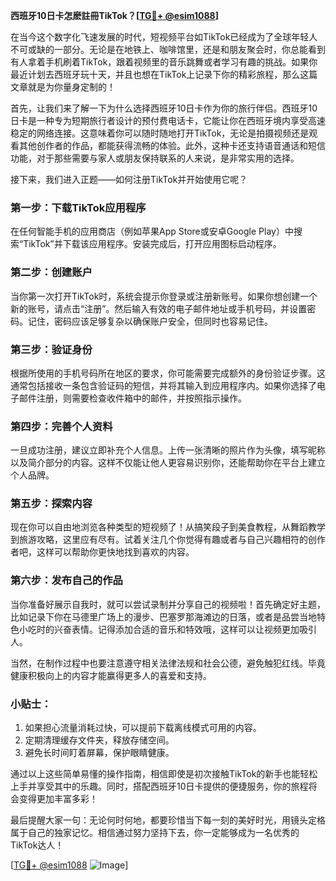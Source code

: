 **西班牙10日卡怎麽註冊TikTok？[[TG💪+ @esim1088](https://t.me/s/esim1088)]**

在当今这个数字化飞速发展的时代，短视频平台如TikTok已经成为了全球年轻人不可或缺的一部分。无论是在地铁上、咖啡馆里，还是和朋友聚会时，你总能看到有人拿着手机刷着TikTok，跟着视频里的音乐跳舞或者学习有趣的挑战。如果你最近计划去西班牙玩十天，并且也想在TikTok上记录下你的精彩旅程，那么这篇文章就是为你量身定制的！

首先，让我们来了解一下为什么选择西班牙10日卡作为你的旅行伴侣。西班牙10日卡是一种专为短期旅行者设计的预付费电话卡，它能让你在西班牙境内享受高速稳定的网络连接。这意味着你可以随时随地打开TikTok，无论是拍摄视频还是观看其他创作者的作品，都能获得流畅的体验。此外，这种卡还支持语音通话和短信功能，对于那些需要与家人或朋友保持联系的人来说，是非常实用的选择。

接下来，我们进入正题——如何注册TikTok并开始使用它呢？

### 第一步：下载TikTok应用程序

在任何智能手机的应用商店（例如苹果App Store或安卓Google Play）中搜索“TikTok”并下载该应用程序。安装完成后，打开应用图标启动程序。

### 第二步：创建账户

当你第一次打开TikTok时，系统会提示你登录或注册新账号。如果你想创建一个新的账号，请点击“注册”。然后输入有效的电子邮件地址或手机号码，并设置密码。记住，密码应该足够复杂以确保账户安全，但同时也容易记住。

### 第三步：验证身份

根据所使用的手机号码所在地区的要求，你可能需要完成额外的身份验证步骤。这通常包括接收一条包含验证码的短信，并将其输入到应用程序内。如果你选择了电子邮件注册，则需要检查收件箱中的邮件，并按照指示操作。

### 第四步：完善个人资料

一旦成功注册，建议立即补充个人信息。上传一张清晰的照片作为头像，填写昵称以及简介部分的内容。这样不仅能让他人更容易识别你，还能帮助你在平台上建立个人品牌。

### 第五步：探索内容

现在你可以自由地浏览各种类型的短视频了！从搞笑段子到美食教程，从舞蹈教学到旅游攻略，这里应有尽有。试着关注几个你觉得有趣或者与自己兴趣相符的创作者吧，这样可以帮助你更快地找到喜欢的内容。

### 第六步：发布自己的作品

当你准备好展示自我时，就可以尝试录制并分享自己的视频啦！首先确定好主题，比如记录下你在马德里广场上的漫步、巴塞罗那海滩边的日落，或者是品尝当地特色小吃时的兴奋表情。记得添加合适的音乐和特效哦，这样可以让视频更加吸引人。

当然，在制作过程中也要注意遵守相关法律法规和社会公德，避免触犯红线。毕竟健康积极向上的内容才能赢得更多人的喜爱和支持。

### 小贴士：

1. 如果担心流量消耗过快，可以提前下载离线模式可用的内容。
2. 定期清理缓存文件夹，释放存储空间。
3. 避免长时间盯着屏幕，保护眼睛健康。

通过以上这些简单易懂的操作指南，相信即使是初次接触TikTok的新手也能轻松上手并享受其中的乐趣。同时，搭配西班牙10日卡提供的便捷服务，你的旅程将会变得更加丰富多彩！

最后提醒大家一句：无论何时何地，都要珍惜当下每一刻的美好时光，用镜头定格属于自己的独家记忆。相信通过努力坚持下去，你一定能够成为一名优秀的TikTok达人！

[[TG💪+ @esim1088](https://t.me/s/esim1088) ![Image](https://i.postimg.cc/4NQfJmqS/Snipaste-2025-05-13-00-14-12.png)]
